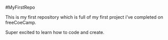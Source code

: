#MyFirstRepo

This is my first repository which is full of my first project i've completed on freeCoeCamp.

Super excited to learn how to code and create.
